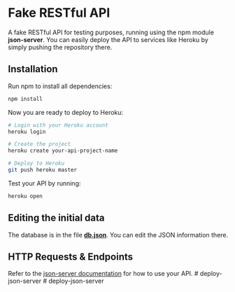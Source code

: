 # Fake RESTful API

A fake RESTful API for testing purposes, running using the npm module **json-server**. You can easily deploy the API to services like Heroku by simply pushing the repository there.

## Installation

Run npm to install all dependencies:

```sh
npm install
```

Now you are ready to deploy to Heroku:

```sh
# Login with your Heroku account
heroku login

# Create the project
heroku create your-api-project-name

# Deploy to Heroku
git push heroku master
```

Test your API by running:

```sh
heroku open
```

## Editing the initial data

The database is in the file **[db.json](db.json)**. You can edit the JSON information there.

## HTTP Requests & Endpoints

Refer to the [json-server documentation](https://github.com/typicode/json-server) for how to use your API.
#   d e p l o y - j s o n - s e r v e r  
 #   d e p l o y - j s o n - s e r v e r  
 
